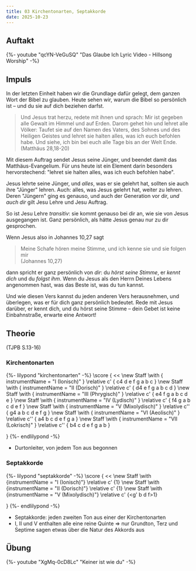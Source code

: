```yaml
---
title: 03 Kirchentonarten, Septakkorde
date: 2025-10-23
---
```


## Auftakt

{%- youtube "qcYN-VeGuSQ" "Das Glaube Ich Lyric Video - Hillsong Worship" -%}

## Impuls

In der letzten Einheit haben wir die Grundlage dafür gelegt, dem ganzen Wort der Bibel zu glauben. Heute sehen wir, warum die Bibel so persönlich ist – und du sie auf dich beziehen darfst.

>  Und Jesus trat herzu, redete mit ihnen und sprach: Mir ist gegeben alle Gewalt im Himmel und auf Erden. Darom gehet hin und lehret alle Völker: Taufet sie auf den Namen des Vaters, des Sohnes und des Heiligen Geistes und lehret sie halten alles, was ich euch befohlen habe. Und siehe, ich bin bei euch alle Tage bis an der Welt Ende.  
> (Matthäus 28,18-20)

Mit diesem Auftrag sendet Jesus seine Jünger, und beendet damit das Matthäus-Evangelium. Für uns heute ist ein Element darin besonders hervorstechend: "lehret sie halten alles, was ich euch befohlen habe".

Jesus lehrte seine Jünger, und _alles_, was er sie gelehrt hat, sollten sie auch ihre "Jünger" lehren. Auch: alles, was Jesus gelehrt hat, weiter zu lehren. Deren "Jüngern" ging es genauso, und auch der Generation vor dir, _und auch dir_ gilt Jesu Lehre und Jesu Auftrag.

So ist Jesu Lehre _transitiv_: sie kommt genauso bei dir an, wie sie von Jesus ausgegangen ist. Ganz persönlich, als hätte Jesus genau nur zu dir gesprochen.

Wenn Jesus also in Johannes 10,27 sagt

> Meine Schafe hören meine Stimme, und ich kenne sie und sie folgen mir  
> (Johannes 10,27)

dann spricht er ganz persönlich von _dir_: du _hörst seine Stimme_, er _kennt dich_ und du _folgst ihm_. Wenn du Jesus als den Herrn Deines Lebens angenommen hast, was das Beste ist, was du tun kannst.

Und wie diesen Vers kannst du jeden anderen Vers herausnehmen, und überlegen, was er für dich ganz persönlich bedeutet. Rede mit Jesus darüber, er kennt dich, und du hörst seine Stimme – dein Gebet ist keine Einbahnstraße, erwarte eine Antwort!

## Theorie

(TJPB S.13-16)

### Kirchentonarten

{%- lilypond "kirchentonarten" -%}
\score {
  <<
    \new Staff \with { instrumentName = "I (Ionisch)" } \relative c' { c4 d e f g a b c }
    \new Staff \with { instrumentName = "II (Dorisch)" } \relative c' { d4 e f g a b c d }
    \new Staff \with { instrumentName = "III (Phrygisch)" } \relative c' { e4 f g a b c d e }
    \new Staff \with { instrumentName = "IV (Lydisch)" } \relative c' { f4 g a b c d e f }
    \new Staff \with { instrumentName = "V (Mixolydisch)" } \relative c'' { g4 a b c d e f g }
    \new Staff \with { instrumentName = "VI (Aeolisch)" } \relative c'' { a4 b c d e f g a }
    \new Staff \with { instrumentName = "VII (Lokrisch)" } \relative c'' { b4 c d e f g a b }
  >>
}
{%- endlilypond -%}

- Durtonleiter, von jedem Ton aus begonnen

### Septakkorde

{%- lilypond "septakkorde" -%}
\score {
  <<
    \new Staff \with {instrumentName = "I (Ionisch)"} \relative c' {<c e g b>1}
    \new Staff \with {instrumentName = "II (Dorisch)"} \relative c' {<d f a c>1}
    \new Staff \with {instrumentName = "V (Mixolydisch)"} \relative c' {<g' b d f>1}
  >>
}
{%- endlilypond -%}

- Septakkorde: jeden zweiten Ton aus einer der Kirchentonarten
- I, II und V enthalten alle eine reine Quinte => nur Grundton, Terz und Septime sagen etwas über die Natur des Akkords aus

## Übung

{%- youtube "XgMq-0cD8Lc" "Keiner ist wie du" -%}
